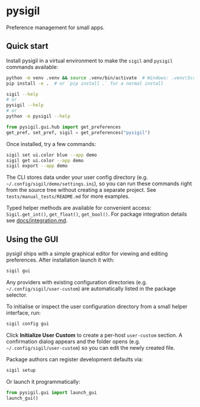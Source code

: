# pysigil

Preference management for small apps.

## Quick start

Install pysigil in a virtual environment to make the `sigil` and `pysigil` commands available:

```bash
python -m venv .venv && source .venv/bin/activate  # Windows: .venv\Scripts\Activate
pip install -e .  # or `pip install .` for a normal install
```

```bash
sigil --help
# or
pysigil --help
# or
python -m pysigil --help
```

```python
from pysigil.gui.hub import get_preferences
get_pref, set_pref, sigil = get_preferences("pysigil")
```

Once installed, try a few commands:

```bash
sigil set ui.color blue --app demo
sigil get ui.color --app demo
sigil export --app demo
```

The CLI stores data under your user config directory (e.g. `~/.config/sigil/demo/settings.ini`),
so you can run these commands right from the source tree without creating a
separate project. See `tests/manual_tests/README.md` for more examples.

Typed helper methods are available for convenient access:
`Sigil.get_int()`, `get_float()`, `get_bool()`.
For package integration details see [docs/integration.md](docs/integration.md).

## Using the GUI

pysigil ships with a simple graphical editor for viewing and editing
preferences. After installation launch it with:

```bash
sigil gui
```


Any providers with existing configuration directories (e.g.
`~/.config/sigil/user-custom`) are automatically listed in the package
selector.


To initialise or inspect the user configuration directory from a small
helper interface, run:

```bash
sigil config gui
```


Click **Initialize User Custom** to create a per-host `user-custom` section.
A confirmation dialog appears and the folder opens (e.g.
`~/.config/sigil/user-custom`) so you can edit the newly created file.



Package authors can register development defaults via:

```bash
sigil setup
```

Or launch it programmatically:

```python
from pysigil.gui import launch_gui
launch_gui()
```
